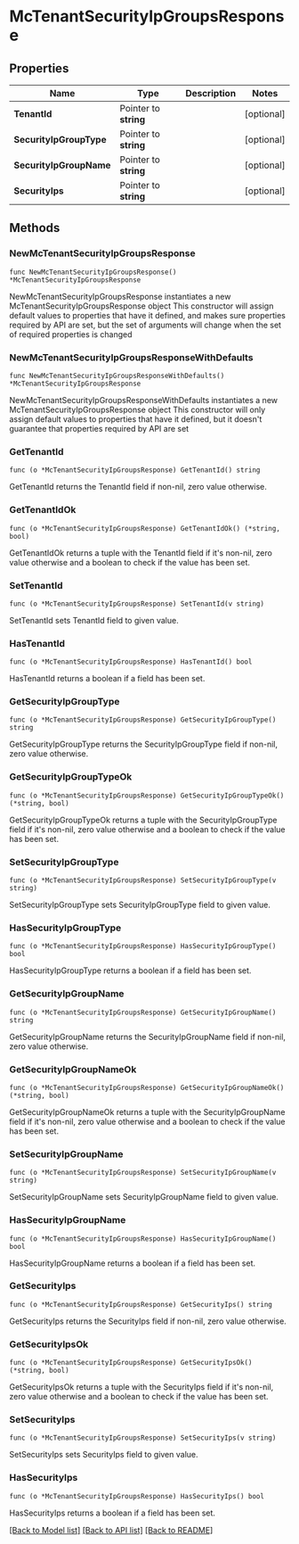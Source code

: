 # McTenantSecurityIpGroupsResponse

## Properties

Name | Type | Description | Notes
------------ | ------------- | ------------- | -------------
**TenantId** | Pointer to **string** |  | [optional] 
**SecurityIpGroupType** | Pointer to **string** |  | [optional] 
**SecurityIpGroupName** | Pointer to **string** |  | [optional] 
**SecurityIps** | Pointer to **string** |  | [optional] 

## Methods

### NewMcTenantSecurityIpGroupsResponse

`func NewMcTenantSecurityIpGroupsResponse() *McTenantSecurityIpGroupsResponse`

NewMcTenantSecurityIpGroupsResponse instantiates a new McTenantSecurityIpGroupsResponse object
This constructor will assign default values to properties that have it defined,
and makes sure properties required by API are set, but the set of arguments
will change when the set of required properties is changed

### NewMcTenantSecurityIpGroupsResponseWithDefaults

`func NewMcTenantSecurityIpGroupsResponseWithDefaults() *McTenantSecurityIpGroupsResponse`

NewMcTenantSecurityIpGroupsResponseWithDefaults instantiates a new McTenantSecurityIpGroupsResponse object
This constructor will only assign default values to properties that have it defined,
but it doesn't guarantee that properties required by API are set

### GetTenantId

`func (o *McTenantSecurityIpGroupsResponse) GetTenantId() string`

GetTenantId returns the TenantId field if non-nil, zero value otherwise.

### GetTenantIdOk

`func (o *McTenantSecurityIpGroupsResponse) GetTenantIdOk() (*string, bool)`

GetTenantIdOk returns a tuple with the TenantId field if it's non-nil, zero value otherwise
and a boolean to check if the value has been set.

### SetTenantId

`func (o *McTenantSecurityIpGroupsResponse) SetTenantId(v string)`

SetTenantId sets TenantId field to given value.

### HasTenantId

`func (o *McTenantSecurityIpGroupsResponse) HasTenantId() bool`

HasTenantId returns a boolean if a field has been set.

### GetSecurityIpGroupType

`func (o *McTenantSecurityIpGroupsResponse) GetSecurityIpGroupType() string`

GetSecurityIpGroupType returns the SecurityIpGroupType field if non-nil, zero value otherwise.

### GetSecurityIpGroupTypeOk

`func (o *McTenantSecurityIpGroupsResponse) GetSecurityIpGroupTypeOk() (*string, bool)`

GetSecurityIpGroupTypeOk returns a tuple with the SecurityIpGroupType field if it's non-nil, zero value otherwise
and a boolean to check if the value has been set.

### SetSecurityIpGroupType

`func (o *McTenantSecurityIpGroupsResponse) SetSecurityIpGroupType(v string)`

SetSecurityIpGroupType sets SecurityIpGroupType field to given value.

### HasSecurityIpGroupType

`func (o *McTenantSecurityIpGroupsResponse) HasSecurityIpGroupType() bool`

HasSecurityIpGroupType returns a boolean if a field has been set.

### GetSecurityIpGroupName

`func (o *McTenantSecurityIpGroupsResponse) GetSecurityIpGroupName() string`

GetSecurityIpGroupName returns the SecurityIpGroupName field if non-nil, zero value otherwise.

### GetSecurityIpGroupNameOk

`func (o *McTenantSecurityIpGroupsResponse) GetSecurityIpGroupNameOk() (*string, bool)`

GetSecurityIpGroupNameOk returns a tuple with the SecurityIpGroupName field if it's non-nil, zero value otherwise
and a boolean to check if the value has been set.

### SetSecurityIpGroupName

`func (o *McTenantSecurityIpGroupsResponse) SetSecurityIpGroupName(v string)`

SetSecurityIpGroupName sets SecurityIpGroupName field to given value.

### HasSecurityIpGroupName

`func (o *McTenantSecurityIpGroupsResponse) HasSecurityIpGroupName() bool`

HasSecurityIpGroupName returns a boolean if a field has been set.

### GetSecurityIps

`func (o *McTenantSecurityIpGroupsResponse) GetSecurityIps() string`

GetSecurityIps returns the SecurityIps field if non-nil, zero value otherwise.

### GetSecurityIpsOk

`func (o *McTenantSecurityIpGroupsResponse) GetSecurityIpsOk() (*string, bool)`

GetSecurityIpsOk returns a tuple with the SecurityIps field if it's non-nil, zero value otherwise
and a boolean to check if the value has been set.

### SetSecurityIps

`func (o *McTenantSecurityIpGroupsResponse) SetSecurityIps(v string)`

SetSecurityIps sets SecurityIps field to given value.

### HasSecurityIps

`func (o *McTenantSecurityIpGroupsResponse) HasSecurityIps() bool`

HasSecurityIps returns a boolean if a field has been set.


[[Back to Model list]](../README.md#documentation-for-models) [[Back to API list]](../README.md#documentation-for-api-endpoints) [[Back to README]](../README.md)


